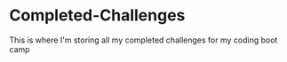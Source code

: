 # Completed-Challenges
This is where I'm storing all my completed challenges for my coding boot camp
